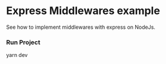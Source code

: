 # Express Middlewares example
See how to implement middlewares with express on NodeJs.

### Run Project
yarn dev
